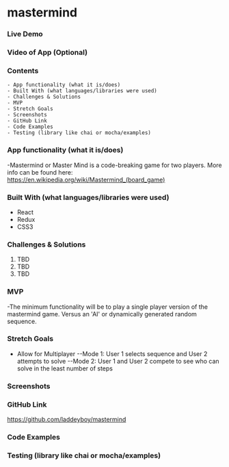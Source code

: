 # mastermind
 
### Live Demo
### Video of App (Optional)
### Contents
```
- App functionality (what it is/does)
- Built With (what languages/libraries were used)
- Challenges & Solutions
- MVP
- Stretch Goals
- Screenshots
- GitHub Link
- Code Examples
- Testing (library like chai or mocha/examples)
```

### App functionality (what it is/does)
-Mastermind or Master Mind is a code-breaking game for two players.  More info can be found here: https://en.wikipedia.org/wiki/Mastermind_(board_game)
### Built With (what languages/libraries were used)
- React
- Redux
- CSS3

### Challenges & Solutions
1) TBD
2) TBD
3) TBD

### MVP
-The minimum functionality will be to play a single player version of the mastermind game.  Versus an 'AI' or dynamically generated random sequence.  
### Stretch Goals
- Allow for Multiplayer
--Mode 1: User 1 selects sequence and User 2 attempts to solve
--Mode 2: User 1 and User 2 compete to see who can solve in the least number of steps
### Screenshots
### GitHub Link
https://github.com/laddeyboy/mastermind
### Code Examples
### Testing (library like chai or mocha/examples)